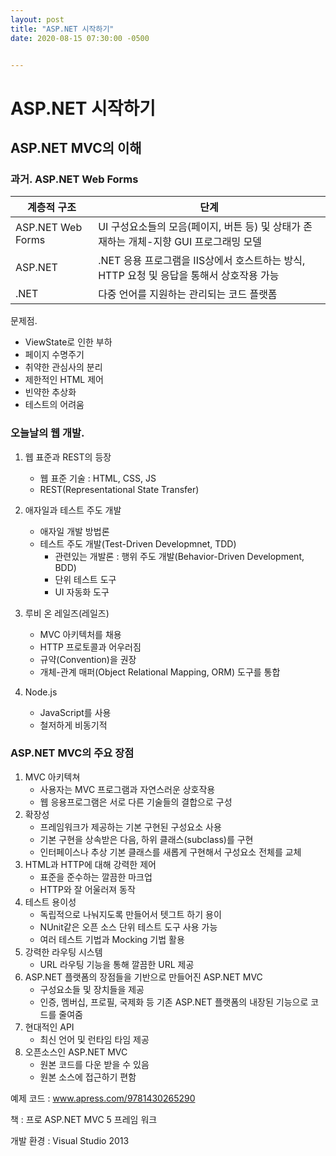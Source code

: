 ```yaml
---
layout: post
title: "ASP.NET 시작하기"
date: 2020-08-15 07:30:00 -0500


---
```


# ASP.NET 시작하기

## ASP.NET MVC의 이해

### 과거. ASP.NET Web Forms

| 계층적 구조       | 단계                                                         |
| ----------------- | ------------------------------------------------------------ |
| ASP.NET Web Forms | UI 구성요소들의 모음(페이지, 버튼 등) 및  상태가 존재하는 개체-지향 GUI 프로그래밍 모델 |
| ASP.NET           | .NET 응용 프로그램을 IIS상에서 호스트하는 방식, HTTP 요청 및 응답을 통해서 상호작용 가능 |
| .NET              | 다중 언어를 지원하는 관리되는 코드 플랫폼                    |

문제점.

- ViewState로 인한 부하
- 페이지 수명주기
- 취약한 관심사의 분리
- 제한적인 HTML 제어
- 빈약한 추상화
- 테스트의 어려움

### 오늘날의 웹 개발.

1. 웹 표준과 REST의 등장
   - 웹 표준 기술 : HTML, CSS, JS
   - REST(Representational State Transfer)

2. 애자일과 테스트 주도 개발
   - 애자일 개발 방법론 
   - 테스트 주도 개발(Test-Driven Developmnet, TDD)
     - 관련있는 개발론 : 행위 주도 개발(Behavior-Driven Development, BDD)
     - 단위 테스트 도구
     - UI 자동화 도구

3. 루비 온 레일즈(레일즈)
   - MVC 아키텍처를 채용
   - HTTP 프로토콜과 어우러짐
   - 규약(Convention)을 권장
   - 개체-관계 매퍼(Object Relational Mapping, ORM) 도구를 통합

4. Node.js
   - JavaScript를 사용
   - 철저하게 비동기적

### ASP.NET MVC의 주요 장점

1. MVC 아키텍쳐
   - 사용자는 MVC 프로그램과 자연스러운 상호작용
   - 웹 응용프로그램은 서로 다른 기술들의 결합으로 구성
2. 확장성
   - 프레임워크가 제공하는 기본 구현된 구성요소 사용
   - 기본 구현을 상속받은 다음, 하위 클래스(subclass)를 구현
   - 인터페이스나 추상 기본 클래스를 새롭게 구현해서 구성요소 전체를 교체
3. HTML과 HTTP에 대해 강력한 제어
   - 표준을 준수하는 깔끔한 마크업
   - HTTP와 잘 어울러져 동작
4. 테스트 용이성
   - 독립적으로 나눠지도록 만들어서 텟그트 하기 용이
   - NUnit같은 오픈 소스 단위 테스트 도구 사용 가능
   - 여러 테스트 기법과 Mocking 기법 활용
5. 강력한 라우팅 시스템
   - URL 라우팅 기능을 통해 깔끔한 URL 제공
6. ASP.NET 플랫폼의 장점들을 기반으로 만들어진 ASP.NET MVC
   - 구성요소들 및 장치들을 제공
   - 인증, 멤버십, 프로필, 국제화 등 기존 ASP.NET 플랫폼의 내장된 기능으로 코드를 줄여줌
7. 현대적인 API
   - 최신 언어 및 런타임 타임 제공
8. 오픈소스인 ASP.NET MVC
   - 원본 코드를 다운 받을 수 있음
   - 원본 소스에 접근하기 편함



예제 코드 : www.apress.com/9781430265290

책 : 프로 ASP.NET MVC 5 프레임 워크

개발 환경 : Visual Studio 2013





